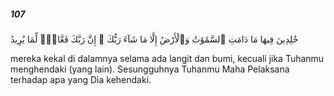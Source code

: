 ##### 107

<span class="ayah">خَٰلِدِينَ فِيهَا مَا دَامَتِ ٱلسَّمَٰوَٰتُ وَٱلْأَرْضُ إِلَّا مَا شَآءَ رَبُّكَ ۚ إِنَّ رَبَّكَ فَعَّالٌۭ لِّمَا يُرِيدُ</span>

<span class="ayah_translation">mereka kekal di dalamnya selama ada langit dan bumi, kecuali jika Tuhanmu menghendaki (yang lain). Sesungguhnya Tuhanmu Maha Pelaksana terhadap apa yang Dia kehendaki.</span>
